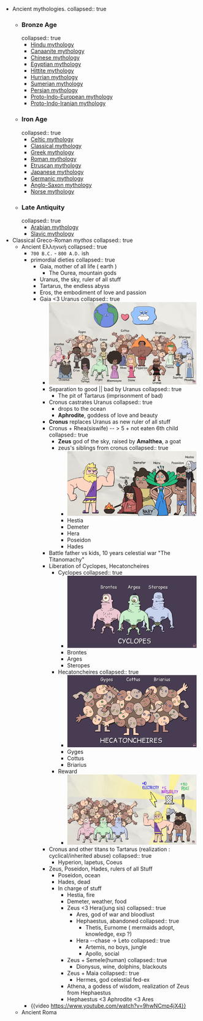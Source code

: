 - Ancient mythologies.
  collapsed:: true
	- ### Bronze Age
	  collapsed:: true
		- [Hindu mythology](https://en.wikipedia.org/wiki/Hindu_mythology)
		- [Canaanite mythology](https://en.wikipedia.org/wiki/Ancient_Canaanite_religion)
		- [Chinese mythology](https://en.wikipedia.org/wiki/Chinese_mythology)
		- [Egyptian mythology](https://en.wikipedia.org/wiki/Egyptian_mythology)
		- [Hittite mythology](https://en.wikipedia.org/wiki/Hittite_mythology_and_religion)
		- [Hurrian mythology](https://en.wikipedia.org/wiki/Hurrian_religion)
		- [Sumerian mythology](https://en.wikipedia.org/wiki/Sumerian_mythology)
		- [Persian mythology](https://en.wikipedia.org/wiki/Persian_mythology)
		- [Proto-Indo-European mythology](https://en.wikipedia.org/wiki/Proto-Indo-European_mythology)
		- [Proto-Indo-Iranian mythology](https://en.wikipedia.org/wiki/Proto-Indo-Iranian_religion)
	- ### Iron Age
	  collapsed:: true
		- [Celtic mythology](https://en.wikipedia.org/wiki/Celtic_mythology)
		- [Classical mythology](https://en.wikipedia.org/wiki/Classical_mythology)
		- [Greek mythology](https://en.wikipedia.org/wiki/Greek_mythology)
		- [Roman mythology](https://en.wikipedia.org/wiki/Roman_mythology)
		- [Etruscan mythology](https://en.wikipedia.org/wiki/Etruscan_mythology)
		- [Japanese mythology](https://en.wikipedia.org/wiki/Japanese_mythology)
		- [Germanic mythology](https://en.wikipedia.org/wiki/Germanic_mythology)
		- [Anglo-Saxon mythology](https://en.wikipedia.org/wiki/Anglo-Saxon_paganism)
		- [Norse mythology](https://en.wikipedia.org/wiki/Norse_mythology)
	- ### Late Antiquity
	  collapsed:: true
		- [Arabian mythology](https://en.wikipedia.org/wiki/Religion_in_pre-Islamic_Arabia)
		- [Slavic mythology](https://en.wikipedia.org/wiki/Slavic_paganism)
- Classical Greco-Roman *mythos*
  collapsed:: true
	- Ancient Ελληνική
	  collapsed:: true
		- `700 B.C.` - `800 A.D.` ish
		- primordial dieties
		  collapsed:: true
			- Gaia, mother of all life ( earth )
				- The Ourea, mountain gods
			- Uranus, the sky, ruler of all stuff
			- Tartarus, the endless abyss
			- Eros, the embodiment of love and passion
			- Gaia <3 Uranus
			  collapsed:: true
				- ![image.png](../assets/image_1686764044791_0.png)
				- Separation to good || bad by Uranus
				  collapsed:: true
					- The pit of Tartarus (imprisonment of bad)
				- Cronus castrates Uranus
				  collapsed:: true
					- drops to the ocean
					- **Aphrodite**, goddess of love and beauty
				- **Cronus** replaces Uranus as new ruler of all stuff
				- Cronus + Rhea(siswife) -- > 5 + not eaten 6th child
				  collapsed:: true
					- **Zeus** god of the sky, raised by **Amalthea**, a goat
					- zeus's siblings from cronus
					  collapsed:: true
						- ![image.png](../assets/image_1686765270211_0.png)
						- Hestia
						- Demeter
						- Hera
						- Poseidon
						- Hades
				- Battle father vs kids, 10 years celestial war "The Titanomachy"
				- Liberation of Cyclopes, Hecatoncheires
					- Cyclopes
					  collapsed:: true
						- ![image.png](../assets/image_1686765184511_0.png)
						- Brontes
						- Arges
						- Steropes
					- Hecatoncheires
					  collapsed:: true
						- ![image.png](../assets/image_1686765153229_0.png)
						- Gyges
						- Cottus
						- Briarius
					- Reward
						- ![image.png](../assets/image_1686765551142_0.png)
				- Cronus and other titans to Tartarus (realization : cyclical/inherited abuse)
				  collapsed:: true
					- Hyperion, Iapetus, Coeus
				- Zeus, Poseidon, Hades, rulers of all Stuff
					- Poseidon, ocean
					- Hades, dead
					- In charge of stuff
						- Hestia, fire
						- Demeter, weather, food
						- Zeus <3 Hera(jung sis)
						  collapsed:: true
							- Ares, god of war and bloodlust
							- Hephaestus, abandoned
							  collapsed:: true
								- Thetis, Eurnome ( mermaids adopt, knowledge, exp ?)
							- Hera --chase -> Leto
							  collapsed:: true
								- Artemis, no boys, jungle
								- Apollo, social
						- Zeus + Semele(human)
						  collapsed:: true
							- Dionysus, wine, dolphins, blackouts
						- Zeus + Maia
						  collapsed:: true
							- Hermes, god celestial fed-ex
						- Athena, a godess of wisdom, realization of Zeus from Hephaestus
						- Hephaestus <3 Aphrodite <3 Ares
		- {{video https://www.youtube.com/watch?v=9hwNCmp4jX4}}
	- Ancient Roma